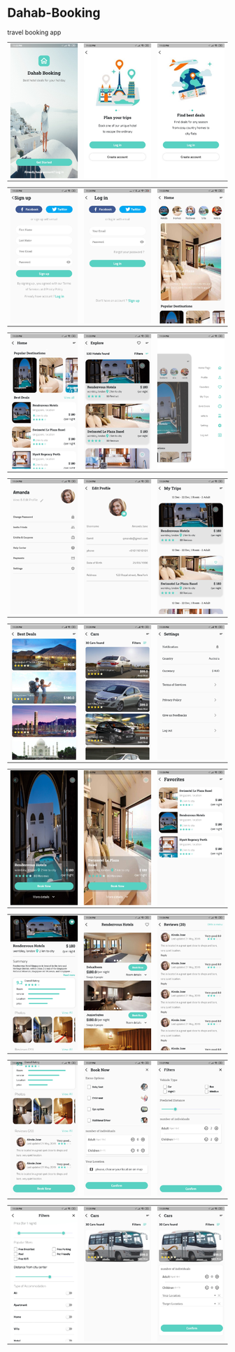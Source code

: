 # Dahab-Booking
travel booking app

| |  | |
|:-------------------------------------:|:-------------------------------------:|:-------------------------------------:|
|![](https://github.com/Hadeer-Sherif/Dahab-Booking/blob/main/Screenshot_2022-04-16-23-02-29-848_com.example.alexesso_dahabbooking.jpg)|![](https://github.com/Hadeer-Sherif/Dahab-Booking/blob/main/Screenshot_2022-04-16-23-02-35-810_com.example.alexesso_dahabbooking.jpg)|![](https://github.com/Hadeer-Sherif/Dahab-Booking/blob/main/Screenshot_2022-04-16-23-02-38-627_com.example.alexesso_dahabbooking.jpg)|

| |  | |
|:-------------------------------------:|:-------------------------------------:|:-------------------------------------:|
|![](https://github.com/Hadeer-Sherif/Dahab-Booking/blob/main/Screenshot_2022-04-16-23-03-25-849_com.example.alexesso_dahabbooking.jpg)|![](https://github.com/Hadeer-Sherif/Dahab-Booking/blob/main/Screenshot_2022-04-16-23-34-56-361_com.example.alexesso_dahabbooking.jpg)|![](https://github.com/Hadeer-Sherif/Dahab-Booking/blob/main/Screenshot_2022-04-16-23-03-38-192_com.example.alexesso_dahabbooking.jpg)|

| |  | |
|:-------------------------------------:|:-------------------------------------:|:-------------------------------------:|
|![](https://github.com/Hadeer-Sherif/Dahab-Booking/blob/main/Screenshot_2022-04-16-23-03-50-268_com.example.alexesso_dahabbooking.jpg)|![](https://github.com/Hadeer-Sherif/Dahab-Booking/blob/main/Screenshot_2022-04-16-23-03-56-546_com.example.alexesso_dahabbooking.jpg)|![](https://github.com/Hadeer-Sherif/Dahab-Booking/blob/main/Screenshot_2022-04-16-23-04-21-706_com.example.alexesso_dahabbooking.jpg)|

| |  | |
|:-------------------------------------:|:-------------------------------------:|:-------------------------------------:|
|![](https://github.com/Hadeer-Sherif/Dahab-Booking/blob/main/Screenshot_2022-04-16-23-04-27-537_com.example.alexesso_dahabbooking.jpg)|![](https://github.com/Hadeer-Sherif/Dahab-Booking/blob/main/Screenshot_2022-04-16-23-04-31-804_com.example.alexesso_dahabbooking.jpg)|![](https://github.com/Hadeer-Sherif/Dahab-Booking/blob/main/Screenshot_2022-04-16-23-04-55-874_com.example.alexesso_dahabbooking.jpg)|

| |  | |
|:-------------------------------------:|:-------------------------------------:|:-------------------------------------:|
|![](https://github.com/Hadeer-Sherif/Dahab-Booking/blob/main/Screenshot_2022-04-16-23-05-01-218_com.example.alexesso_dahabbooking.jpg)|![](https://github.com/Hadeer-Sherif/Dahab-Booking/blob/main/Screenshot_2022-04-16-23-05-09-074_com.example.alexesso_dahabbooking.jpg)|![](https://github.com/Hadeer-Sherif/Dahab-Booking/blob/main/Screenshot_2022-04-16-23-05-23-036_com.example.alexesso_dahabbooking.jpg)|

| |  | |
|:-------------------------------------:|:-------------------------------------:|:-------------------------------------:|
|![](https://github.com/Hadeer-Sherif/Dahab-Booking/blob/main/Screenshot_2022-04-16-23-05-58-544_com.example.alexesso_dahabbooking.jpg)|![](https://github.com/Hadeer-Sherif/Dahab-Booking/blob/main/Screenshot_2022-04-16-23-06-02-814_com.example.alexesso_dahabbooking.jpg)|![](https://github.com/Hadeer-Sherif/Dahab-Booking/blob/main/Screenshot_2022-04-16-23-06-23-143_com.example.alexesso_dahabbooking.jpg)|

| |  | |
|:-------------------------------------:|:-------------------------------------:|:-------------------------------------:|
|![](https://github.com/Hadeer-Sherif/Dahab-Booking/blob/main/Screenshot_2022-04-16-23-06-37-088_com.example.alexesso_dahabbooking.jpg)|![](https://github.com/Hadeer-Sherif/Dahab-Booking/blob/main/Screenshot_2022-04-16-23-06-42-664_com.example.alexesso_dahabbooking.jpg)|![](https://github.com/Hadeer-Sherif/Dahab-Booking/blob/main/Screenshot_2022-04-16-23-06-58-513_com.example.alexesso_dahabbooking.jpg)|

| |  | |
|:-------------------------------------:|:-------------------------------------:|:-------------------------------------:|
|![](https://github.com/Hadeer-Sherif/Dahab-Booking/blob/main/Screenshot_2022-04-16-23-07-01-468_com.example.alexesso_dahabbooking.jpg)|![](https://github.com/Hadeer-Sherif/Dahab-Booking/blob/main/Screenshot_2022-04-16-23-07-33-057_com.example.alexesso_dahabbooking.jpg)|![](https://github.com/Hadeer-Sherif/Dahab-Booking/blob/main/Screenshot_2022-04-16-23-07-56-329_com.example.alexesso_dahabbooking.jpg)|


| |  | |
|:-------------------------------------:|:-------------------------------------:|:-------------------------------------:|
|![](https://github.com/Hadeer-Sherif/Dahab-Booking/blob/main/Screenshot_2022-04-16-23-08-34-994_com.example.alexesso_dahabbooking.jpg)|![](https://github.com/Hadeer-Sherif/Dahab-Booking/blob/main/Screenshot_2022-04-16-23-09-08-770_com.example.alexesso_dahabbooking.jpg)|![](https://github.com/Hadeer-Sherif/Dahab-Booking/blob/main/Screenshot_2022-04-16-23-09-12-503_com.example.alexesso_dahabbooking.jpg)|







